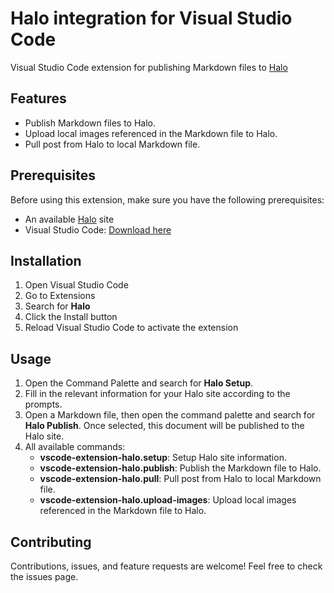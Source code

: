 # Halo integration for Visual Studio Code

Visual Studio Code extension for publishing Markdown files to [Halo](https://github.com/halo-dev/halo)

## Features

- Publish Markdown files to Halo.
- Upload local images referenced in the Markdown file to Halo.
- Pull post from Halo to local Markdown file.

## Prerequisites

Before using this extension, make sure you have the following prerequisites:

- An available [Halo](https://github.com/halo-dev/halo) site
- Visual Studio Code: [Download here](https://code.visualstudio.com/download)

## Installation

1. Open Visual Studio Code
2. Go to Extensions
3. Search for **Halo**
4. Click the Install button
5. Reload Visual Studio Code to activate the extension

## Usage

1. Open the Command Palette and search for **Halo Setup**.
2. Fill in the relevant information for your Halo site according to the prompts.
3. Open a Markdown file, then open the command palette and search for **Halo Publish**. Once selected, this document will be published to the Halo site.
4. All available commands:
    - **vscode-extension-halo.setup**: Setup Halo site information.
    - **vscode-extension-halo.publish**: Publish the Markdown file to Halo.
    - **vscode-extension-halo.pull**: Pull post from Halo to local Markdown file.
    - **vscode-extension-halo.upload-images**: Upload local images referenced in the Markdown file to Halo.

## Contributing

Contributions, issues, and feature requests are welcome! Feel free to check the issues page.
